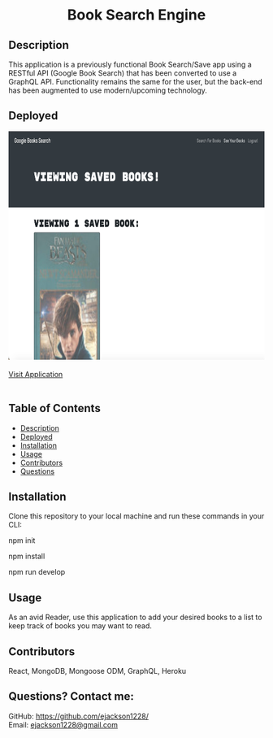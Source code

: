 # <h1 align="center">Book Search Engine</h1>

## Description
This application is a previously functional Book Search/Save app using a RESTful API (Google Book Search) that has been converted to use a GraphQL API. Functionality remains the same for the user, but the back-end has been augmented to use modern/upcoming technology.

## Deployed

<img src="./images/BookSearchEngine_screenshot.jpg" src="application" width="600px" height="450px"/>

<br>
<br>
<a href="https://warm-peak-52965.herokuapp.com/">Visit Application</a>
<br>
<br>


## Table of Contents
  - [Description](#description)
  - [Deployed](#deployed)
  - [Installation](#installation)
  - [Usage](#usage)
  - [Contributors](#contributors)
  - [Questions](#questions)

## Installation
Clone this repository to your local machine and run these commands in your CLI:

npm init 

npm install

npm run develop

## Usage
As an avid Reader, use this application to add your desired books to a list to keep track of books you may want to read.


## Contributors
React, MongoDB, Mongoose ODM, GraphQL, Heroku


## Questions? Contact me:
GitHub: https://github.com/ejackson1228/ <br>
Email: ejackson1228@gmail.com
